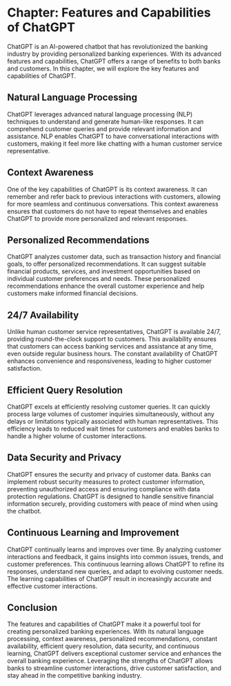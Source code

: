 Chapter: Features and Capabilities of ChatGPT
=============================================

ChatGPT is an AI-powered chatbot that has revolutionized the banking industry by providing personalized banking experiences. With its advanced features and capabilities, ChatGPT offers a range of benefits to both banks and customers. In this chapter, we will explore the key features and capabilities of ChatGPT.

**Natural Language Processing**
-------------------------------

ChatGPT leverages advanced natural language processing (NLP) techniques to understand and generate human-like responses. It can comprehend customer queries and provide relevant information and assistance. NLP enables ChatGPT to have conversational interactions with customers, making it feel more like chatting with a human customer service representative.

**Context Awareness**
---------------------

One of the key capabilities of ChatGPT is its context awareness. It can remember and refer back to previous interactions with customers, allowing for more seamless and continuous conversations. This context awareness ensures that customers do not have to repeat themselves and enables ChatGPT to provide more personalized and relevant responses.

**Personalized Recommendations**
--------------------------------

ChatGPT analyzes customer data, such as transaction history and financial goals, to offer personalized recommendations. It can suggest suitable financial products, services, and investment opportunities based on individual customer preferences and needs. These personalized recommendations enhance the overall customer experience and help customers make informed financial decisions.

**24/7 Availability**
---------------------

Unlike human customer service representatives, ChatGPT is available 24/7, providing round-the-clock support to customers. This availability ensures that customers can access banking services and assistance at any time, even outside regular business hours. The constant availability of ChatGPT enhances convenience and responsiveness, leading to higher customer satisfaction.

**Efficient Query Resolution**
------------------------------

ChatGPT excels at efficiently resolving customer queries. It can quickly process large volumes of customer inquiries simultaneously, without any delays or limitations typically associated with human representatives. This efficiency leads to reduced wait times for customers and enables banks to handle a higher volume of customer interactions.

**Data Security and Privacy**
-----------------------------

ChatGPT ensures the security and privacy of customer data. Banks can implement robust security measures to protect customer information, preventing unauthorized access and ensuring compliance with data protection regulations. ChatGPT is designed to handle sensitive financial information securely, providing customers with peace of mind when using the chatbot.

**Continuous Learning and Improvement**
---------------------------------------

ChatGPT continually learns and improves over time. By analyzing customer interactions and feedback, it gains insights into common issues, trends, and customer preferences. This continuous learning allows ChatGPT to refine its responses, understand new queries, and adapt to evolving customer needs. The learning capabilities of ChatGPT result in increasingly accurate and effective customer interactions.

**Conclusion**
--------------

The features and capabilities of ChatGPT make it a powerful tool for creating personalized banking experiences. With its natural language processing, context awareness, personalized recommendations, constant availability, efficient query resolution, data security, and continuous learning, ChatGPT delivers exceptional customer service and enhances the overall banking experience. Leveraging the strengths of ChatGPT allows banks to streamline customer interactions, drive customer satisfaction, and stay ahead in the competitive banking industry.
